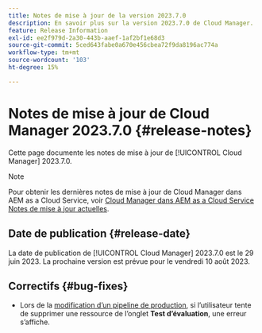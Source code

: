 ```yaml
---
title: Notes de mise à jour de la version 2023.7.0
description: En savoir plus sur la version 2023.7.0 de Cloud Manager.
feature: Release Information
exl-id: ee2f979d-2a30-443b-aaef-1af2bf1e68d3
source-git-commit: 5ced643fabe0a670e456cbea72f9da8196ac774a
workflow-type: tm+mt
source-wordcount: '103'
ht-degree: 15%

---
```


# Notes de mise à jour de Cloud Manager 2023.7.0 {#release-notes}

Cette page documente les notes de mise à jour de [!UICONTROL Cloud Manager] 2023.7.0.

>[!NOTE]
>
>Pour obtenir les dernières notes de mise à jour de Cloud Manager dans AEM as a Cloud Service, voir [Cloud Manager dans AEM as a Cloud Service Notes de mise à jour actuelles](https://experienceleague.adobe.com/en/docs/experience-manager-cloud-service/content/release-notes/cloud-manager/current).

## Date de publication {#release-date}

La date de publication de [!UICONTROL Cloud Manager] 2023.7.0 est le 29 juin 2023. La prochaine version est prévue pour le vendredi 10 août 2023.

## Correctifs {#bug-fixes}

* Lors de la [modification d’un pipeline de production](/help/using/managing-pipelines.md#editing-pipelines), si l’utilisateur tente de supprimer une ressource de l’onglet **Test d’évaluation**, une erreur s’affiche.
